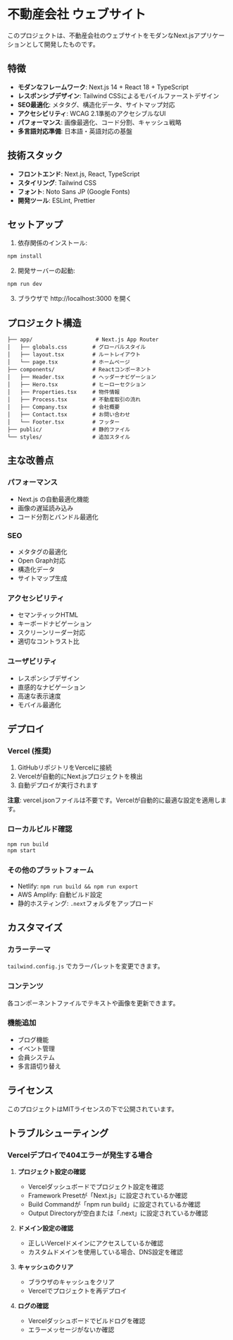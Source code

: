 # 不動産会社 ウェブサイト

このプロジェクトは、不動産会社のウェブサイトをモダンなNext.jsアプリケーションとして開発したものです。

## 特徴

- **モダンなフレームワーク**: Next.js 14 + React 18 + TypeScript
- **レスポンシブデザイン**: Tailwind CSSによるモバイルファーストデザイン
- **SEO最適化**: メタタグ、構造化データ、サイトマップ対応
- **アクセシビリティ**: WCAG 2.1準拠のアクセシブルなUI
- **パフォーマンス**: 画像最適化、コード分割、キャッシュ戦略
- **多言語対応準備**: 日本語・英語対応の基盤

## 技術スタック

- **フロントエンド**: Next.js, React, TypeScript
- **スタイリング**: Tailwind CSS
- **フォント**: Noto Sans JP (Google Fonts)
- **開発ツール**: ESLint, Prettier

## セットアップ

1. 依存関係のインストール:
```bash
npm install
```

2. 開発サーバーの起動:
```bash
npm run dev
```

3. ブラウザで http://localhost:3000 を開く

## プロジェクト構造

```
├── app/                    # Next.js App Router
│   ├── globals.css        # グローバルスタイル
│   ├── layout.tsx         # ルートレイアウト
│   └── page.tsx           # ホームページ
├── components/            # Reactコンポーネント
│   ├── Header.tsx         # ヘッダーナビゲーション
│   ├── Hero.tsx           # ヒーローセクション
│   ├── Properties.tsx     # 物件情報
│   ├── Process.tsx        # 不動産取引の流れ
│   ├── Company.tsx        # 会社概要
│   ├── Contact.tsx        # お問い合わせ
│   └── Footer.tsx         # フッター
├── public/                # 静的ファイル
└── styles/                # 追加スタイル
```

## 主な改善点

### パフォーマンス
- Next.js の自動最適化機能
- 画像の遅延読み込み
- コード分割とバンドル最適化

### SEO
- メタタグの最適化
- Open Graph対応
- 構造化データ
- サイトマップ生成

### アクセシビリティ
- セマンティックHTML
- キーボードナビゲーション
- スクリーンリーダー対応
- 適切なコントラスト比

### ユーザビリティ
- レスポンシブデザイン
- 直感的なナビゲーション
- 高速な表示速度
- モバイル最適化

## デプロイ

### Vercel (推奨)
1. GitHubリポジトリをVercelに接続
2. Vercelが自動的にNext.jsプロジェクトを検出
3. 自動デプロイが実行されます

**注意**: vercel.jsonファイルは不要です。Vercelが自動的に最適な設定を適用します。

### ローカルビルド確認
```bash
npm run build
npm start
```

### その他のプラットフォーム
- Netlify: `npm run build && npm run export`
- AWS Amplify: 自動ビルド設定
- 静的ホスティング: `.next`フォルダをアップロード

## カスタマイズ

### カラーテーマ
`tailwind.config.js` でカラーパレットを変更できます。

### コンテンツ
各コンポーネントファイルでテキストや画像を更新できます。

### 機能追加
- ブログ機能
- イベント管理
- 会員システム
- 多言語切り替え

## ライセンス

このプロジェクトはMITライセンスの下で公開されています。

## トラブルシューティング

### Vercelデプロイで404エラーが発生する場合

1. **プロジェクト設定の確認**
   - Vercelダッシュボードでプロジェクト設定を確認
   - Framework Presetが「Next.js」に設定されているか確認
   - Build Commandが「npm run build」に設定されているか確認
   - Output Directoryが空白または「.next」に設定されているか確認

2. **ドメイン設定の確認**
   - 正しいVercelドメインにアクセスしているか確認
   - カスタムドメインを使用している場合、DNS設定を確認

3. **キャッシュのクリア**
   - ブラウザのキャッシュをクリア
   - Vercelでプロジェクトを再デプロイ

4. **ログの確認**
   - Vercelダッシュボードでビルドログを確認
   - エラーメッセージがないか確認